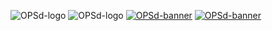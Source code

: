 ![OPSd-logo](https://raw.githubusercontent.com/opsd-io/profile/main/images/OPSd-logo-m-light-trn.svg#gh-light-mode-only)
![OPSd-logo](https://raw.githubusercontent.com/opsd-io/profile/main/images/OPSd-logo-m-grey-trn.svg#gh-dark-mode-only)
[![OPSd-banner](https://raw.githubusercontent.com/opsd-io/profile/main/images/OPSd-banner-light-trn.svg#gh-light-mode-only)](https://opsd.io#gh-light-mode-only)
[![OPSd-banner](https://raw.githubusercontent.com/opsd-io/profile/main/images/OPSd-banner-grey-trn.svg#gh-dark-mode-only)](https://opsd.io#gh-light-mode-only)

